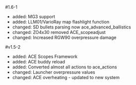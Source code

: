 #1.6-1
- added: MG3 support
- added: LLM01/VarioRay map flashlight function
- changed: SD bullets parsing now ace_advanced_ballistics
- changed: ZO4x30 removed ACE_scopeadjust
- changed: Increased RGW90 overpressure damage

#v1.5-2

- added: ACE Scopes Framework
- added: ACE buddy reload
- added: Converted almost all actions to ace_actions
- changed: Launcher overpressure values
- changed: ACE overheating - updated to new system
